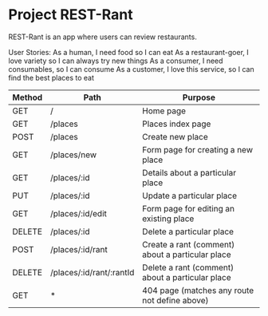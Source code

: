 # Project REST-Rant

REST-Rant is an app where users can review restaurants.

User Stories:
As a human, I need food so I can eat
As a restaurant-goer, I love variety so I can always try new things
As a consumer, I need consumables, so I can consume
As a customer, I love this service, so I can find the best places to eat

| Method  | Path | Purpose   |
| ------- | ---- | ------- |
| GET     |   /  | Home page |
| GET     | /places  | Places index page|
| POST    | /places | Create new place
| GET     | /places/new | Form page for creating a new place
| GET     | /places/:id | Details about a particular place
| PUT     | /places/:id | Update a particular place
| GET     | /places/:id/edit | Form page for editing an existing place
| DELETE  | /places/:id | Delete a particular place
| POST    | /places/:id/rant | Create a rant (comment) about a particular place
| DELETE  | /places/:id/rant/:rantId | Delete a rant (comment) about a particular place
| GET     | * | 404 page (matches any route not define above)
